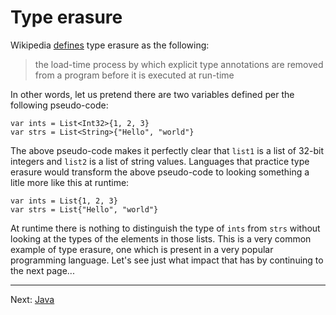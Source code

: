# Type erasure

Wikipedia [defines](https://en.wikipedia.org/wiki/Type_erasure) type erasure as the following:

> the load-time process by which explicit type annotations are removed from a program before it is executed at run-time

In other words, let us pretend there are two variables defined per the following pseudo-code:

```
var ints = List<Int32>{1, 2, 3}
var strs = List<String>{"Hello", "world"}
```

The above pseudo-code makes it perfectly clear that `list1` is a list of 32-bit integers and `list2` is a list of string values. Languages that practice type erasure would transform the above pseudo-code to looking something a litle more like this at runtime:

```
var ints = List{1, 2, 3}
var strs = List{"Hello", "world"}
```

At runtime there is nothing to distinguish the type of `ints` from `strs` without looking at the types of the elements in those lists. This is a very common example of type erasure, one which is present in a very popular programming language. Let's see just what impact that has by continuing to the next page...

---

Next: [Java](./02-java.md)

